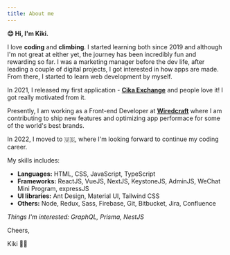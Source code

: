 ```yaml
---
title: About me
---
```


**😊 Hi, I'm Kiki.**

I love **coding** and **climbing**. I started learning both since 2019 and although I'm not great at either yet, the journey has been incredibly fun and rewarding so far. I was a marketing manager before the dev life, after leading a couple of digital projects, I got interested in how apps are made. From there, I started to learn web development by myself.

In 2021, I released my first application - **[Cika Exchange](https://kikiren.github.io/cika-exchange/)** and people love it! I got really motivated from it.

Presently, I am working as a Front-end Developer at **[Wiredcraft](https://wiredcraft.com/)** where I am contributing to ship new features and optimizing app performace for some of the world's best brands.

In 2022, I moved to 🇺🇸, where I'm looking forward to continue my coding career.

My skills includes:

- **Languages:** HTML, CSS, JavaScript, TypeScript
- **Frameworks:** ReactJS, VueJS, NextJS, KeystoneJS, AdminJS, WeChat Mini Program, expressJS
- **UI libraries:** Ant Design, Material UI, Tailwind CSS
- **Others:** Node, Redux, Sass, Firebase, Git, Bitbucket, Jira, Confluence

*Things I'm interested: GraphQL, Prisma, NestJS* 

Cheers,

Kiki 🧗‍♀️
